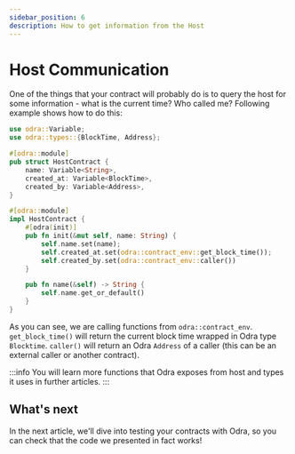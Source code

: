 ```yaml
---
sidebar_position: 6
description: How to get information from the Host
---
```


# Host Communication

One of the things that your contract will probably do is to query the host for some information -
what is the current time? Who called me? Following example shows how to do this:

```rust title="examples/src/docs/host.rs"
use odra::Variable;
use odra::types::{BlockTime, Address};

#[odra::module]
pub struct HostContract {
    name: Variable<String>,
    created_at: Variable<BlockTime>,
    created_by: Variable<Address>,
}

#[odra::module]
impl HostContract {
    #[odra(init)]
    pub fn init(&mut self, name: String) {
        self.name.set(name);
        self.created_at.set(odra::contract_env::get_block_time());
        self.created_by.set(odra::contract_env::caller())
    }

    pub fn name(&self) -> String {
        self.name.get_or_default()
    }
}
```

As you can see, we are calling functions from `odra::contract_env`. `get_block_time()` will return
the current block time wrapped in Odra type `Blocktime`. `caller()` will return an Odra `Address` of
a caller (this can be an external caller or another contract).

:::info
You will learn more functions that Odra exposes from host and types it uses in further articles.
:::

## What's next
In the next article, we'll dive into testing your contracts with Odra, so you can check that the code
we presented in fact works!
